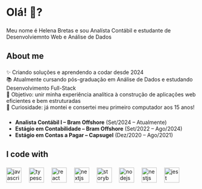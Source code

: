<h1 align="left">Olá! 👋?</h1>

###

<p align="left">Meu nome é Helena Bretas e sou Analísta Contábil e estudante de Desenvolviemnto Web e Análise de Dados</p>

###

<h2 align="left">About me</h2>

###

<p align="left">
✨ Criando soluções e aprendendo a codar desde 2024<br>
📚 Atualmente cursando pós-graduação em Análise de Dados e estudando Desenvolvimento Full-Stack<br>
🎯 Objetivo: unir minha experiência analítica à construção de aplicações web eficientes e bem estruturadas<br>
🎲 Curiosidade: já montei e consertei meu primeiro computador aos 15 anos!
</p>

###

<ul align="left">
  <li><b>Analista Contábil I – Bram Offshore</b> (Set/2024 – Atualmente)</li>
  <li><b>Estágio em Contabilidade – Bram Offshore</b> (Set/2022 – Ago/2024)</li>
  <li><b>Estágio em Contas a Pagar – Capsugel</b> (Dez/2020 – Ago/2021)</li>
</ul>

###

###

<h2 align="left">I code with</h2>

###

<div align="left">
  <img src="https://cdn.jsdelivr.net/gh/devicons/devicon/icons/javascript/javascript-original.svg" height="40" alt="javascript logo"  />
  <img width="12" />
  <img src="https://cdn.jsdelivr.net/gh/devicons/devicon/icons/typescript/typescript-original.svg" height="40" alt="typescript logo"  />
  <img width="12" />
  <img src="https://cdn.jsdelivr.net/gh/devicons/devicon/icons/react/react-original.svg" height="40" alt="react logo"  />
  <img width="12" />
  <img src="https://cdn.jsdelivr.net/gh/devicons/devicon/icons/nextjs/nextjs-original.svg" height="40" alt="nextjs logo"  />
  <img width="12" />
  <img src="https://cdn.jsdelivr.net/gh/devicons/devicon/icons/storybook/storybook-original.svg" height="40" alt="storybook logo"  />
  <img width="12" />
  <img src="https://cdn.jsdelivr.net/gh/devicons/devicon/icons/nodejs/nodejs-original.svg" height="40" alt="nodejs logo"  />
  <img width="12" />
  <img src="https://cdn.jsdelivr.net/gh/devicons/devicon/icons/nestjs/nestjs-original.svg" height="40" alt="nestjs logo"  />
  <img width="12" />
  <img src="https://cdn.jsdelivr.net/gh/devicons/devicon/icons/jest/jest-plain.svg" height="40" alt="jest logo"  />
</div>

###

